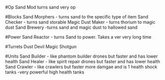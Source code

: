 #Op Sand Mod
turns sand very op

#Blocks
Sand Morphers - turns sand to the specific type of item
Sand Checker - turns sand storable
Magic Dust Maker - turns thorium to magic dust
Sand Brewery -turns sand and magic dust to hallowed sand

#Power
Sand Reactor - turns Sand to power. Takes a ver very long time

#Turrets
Dust Devil
Magic Shotgun

#Units
Sand Builder - like phantom builder drones but faster  and has lower health
Sand Healer - like spirit repair drones but faster and has lower health
Sand Crawler - like crawlers but faster more damgae and is 1 health
shock tanks -very powerful high health tanks